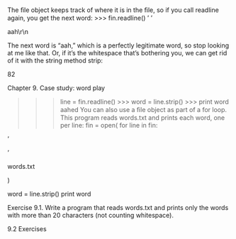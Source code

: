 The ﬁle object keeps track of where it is in the ﬁle, so if you call readline again, you get the next word: >>> fin.readline() ’ ’

aah\r\n

The next word is “aah,” which is a perfectly legitimate word, so stop looking at me like that. Or, if it’s the whitespace that’s bothering you, we can get rid of it with the string method strip:

82

Chapter 9. Case study: word play

>>> line = fin.readline() >>> word = line.strip() >>> print word aahed You can also use a ﬁle object as part of a for loop. This program reads words.txt and prints each word, one per line: fin = open( for line in fin:

’

’

words.txt

)

word = line.strip() print word

Exercise 9.1. Write a program that reads words.txt and prints only the words with more than 20 characters (not counting whitespace).

9.2 Exercises